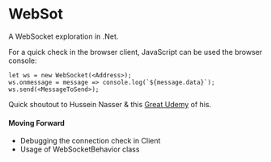 # WebSot

A WebSocket exploration in .Net.

For a quick check in the browser client, JavaScript can be used the browser console:

```
let ws = new WebSocket(<Address>);
ws.onmessage = message => console.log(`${message.data}`);
ws.send(<MessageToSend>);
```

Quick shoutout to Hussein Nasser & this [Great Udemy](https://www.udemy.com/course/fundamentals-of-backend-communications-and-protocols/) of his.

#### Moving Forward
- Debugging the connection check in Client
- Usage of WebSocketBehavior class